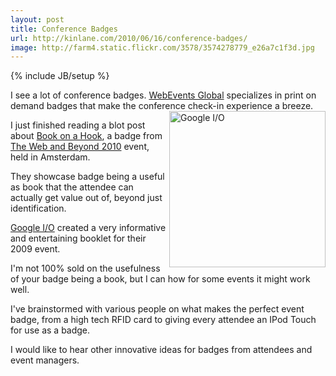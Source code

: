 ```yaml
---
layout: post
title: Conference Badges
url: http://kinlane.com/2010/06/16/conference-badges/
image: http://farm4.static.flickr.com/3578/3574278779_e26a7c1f3d.jpg
---
```

{% include JB/setup %}
<p>
     I see a lot of conference badges. <a href="http://www.webeventsglobal.com">WebEvents Global</a> specializes in print on demand badges that make the conference check-in experience a breeze. <img class="alignnone c1" title="Google I/O" src="http://farm4.static.flickr.com/3578/3574278779_e26a7c1f3d.jpg"  width="250" align="right" />
</p>

<p>
     I just finished reading a blot post about <a href="http://www.graphpaper.com/2010/06-11_a-book-on-a-hook">Book on a Hook</a>, a badge from <a href="http://www.thewebandbeyond.nl/2010/website/">The Web and Beyond 2010</a> event, held in Amsterdam.
</p>

<p>
     They showcase badge being a useful as book that the attendee can actually get value out of, beyond just identification.
</p>

<p>
     <a href="http://code.google.com/events/io/2010/">Google I/O</a> created a very informative and entertaining booklet for their 2009 event.
</p>

<p>
     I'm not 100% sold on the usefulness of your badge being a book, but I can how for some events it might work well.
</p>

<p>
     I've brainstormed with various people on what makes the perfect event badge, from a high tech RFID card to giving every attendee an IPod Touch for use as a badge.
</p>

<p>
     I would like to hear other innovative ideas for badges from attendees and event managers.
</p>